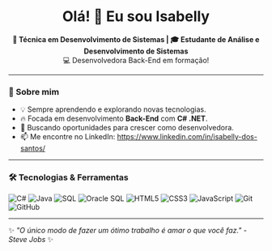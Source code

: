 <h1 align="center">Olá! 👋 Eu sou Isabelly</h1>

<p align="center">
    <strong>🚀 Técnica em Desenvolvimento de Sistemas | 🎓 Estudante de Análise e Desenvolvimento de Sistemas</strong>  
    <br>
    💻 Desenvolvedora Back-End em formação!
</p>

---

### 🚀 Sobre mim
- 💡 Sempre aprendendo e explorando novas tecnologias.  
- 🔥 Focada em desenvolvimento **Back-End** com **C# .NET**.  
- 🎯 Buscando oportunidades para crescer como desenvolvedora.  
- 📫 Me encontre no LinkedIn: https://www.linkedin.com/in/isabelly-dos-santos/

---

### 🛠️ Tecnologias & Ferramentas  
<p align="left">
    <img src="https://img.shields.io/badge/C%23-239120?style=for-the-badge&logo=c-sharp&logoColor=white" alt="C#"/>
    <img src="https://img.shields.io/badge/Java-007396?style=for-the-badge&logo=java&logoColor=white" alt="Java"/>
    <img src="https://img.shields.io/badge/SQL-4479A1?style=for-the-badge&logo=sql&logoColor=white" alt="SQL"/>
    <img src="https://img.shields.io/badge/Oracle_SQL-F80000?style=for-the-badge&logo=oracle&logoColor=white" alt="Oracle SQL"/>
    <img src="https://img.shields.io/badge/HTML5-E34F26?style=for-the-badge&logo=html5&logoColor=white" alt="HTML5"/>
    <img src="https://img.shields.io/badge/CSS3-1572B6?style=for-the-badge&logo=css3&logoColor=white" alt="CSS3"/>
    <img src="https://img.shields.io/badge/JavaScript-F7DF1E?style=for-the-badge&logo=javascript&logoColor=black" alt="JavaScript"/>
    <img src="https://img.shields.io/badge/Git-F05032?style=for-the-badge&logo=git&logoColor=white" alt="Git"/>
    <img src="https://img.shields.io/badge/GitHub-181717?style=for-the-badge&logo=github&logoColor=white" alt="GitHub"/>
</p>

---

✨ _"O único modo de fazer um ótimo trabalho é amar o que você faz." - Steve Jobs_ ✨
